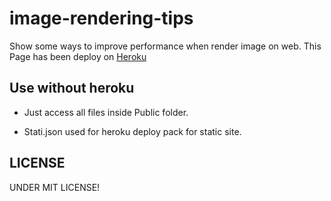 # image-rendering-tips

Show some ways to improve performance when render image on web.
This Page has been deploy on [Heroku](https://blog-without-lazyload.herokuapp.com/)

## Use without heroku

* Just access all files inside Public folder.

* Stati.json used for heroku deploy pack for static site.

## LICENSE

UNDER MIT LICENSE!
